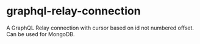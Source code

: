 # graphql-relay-connection
A GraphQL Relay connection with cursor based on id not numbered offset. Can be used for MongoDB.
